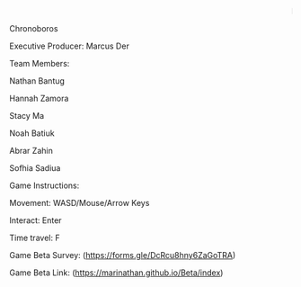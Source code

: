 <marquee>Mental Wealth Games</marquee>

Chronoboros

Executive Producer: Marcus Der

Team Members:

Nathan Bantug

Hannah Zamora

Stacy Ma

Noah Batiuk

Abrar Zahin

Sofhia Sadiua


Game Instructions:

Movement: WASD/Mouse/Arrow Keys

Interact: Enter

Time travel: F


Game Beta Survey: (https://forms.gle/DcRcu8hny6ZaGoTRA)

Game Beta Link: (https://marinathan.github.io/Beta/index)

